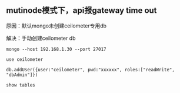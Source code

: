 ## mutinode模式下，api报gateway time out

原因：默认mongo未创建ceilometer专用db

解决：手动创建ceilometer db


```
mongo --host 192.168.1.30 --port 27017

use ceilometer

db.addUser({user:"ceilometer", pwd:"xxxxxx", roles:["readWrite", "dbAdmin"]})

show tables

```
